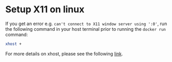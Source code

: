 # Setup X11 on linux

If you get an error e.g. ```can't connect to X11 window server using ':0'```, run the following command in your host terminal prior to running the ```docker run``` command:
```bash
xhost +
```
For more details on xhost, please see the following [link](https://www.stitson.com/pub/book_html/node72.html).
